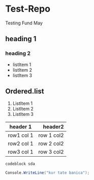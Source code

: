# Test-Repo
Testing Fund May


## heading 1 
### heading 2

* listItem 1
* listItem 2
* listItem 3

## Ordered.list
1. ListItem 1
2. ListItem 2
3. ListItem 3

|header 1|header2|
|:---:|---:|
|row1 col 1| row 1 col2|
|row2 col 1| row 2 col2|
|row3 col 1| row 3 col2|


```
codeblock sda
```

``` c#
Console.WriteLine("kur tate banica");
```
